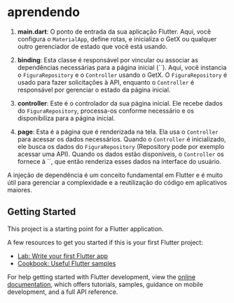 # aprendendo

1. **main.dart**: O ponto de entrada da sua aplicação Flutter. Aqui, você configura o `MaterialApp`, define rotas, e inicializa o GetX ou qualquer outro gerenciador de estado que você está usando.

2. **binding**: Esta classe é responsável por vincular ou associar as dependências necessárias para a página inicial (``). Aqui, você instancia o `FiguraRepository` e o `Controller` usando o GetX. O `FiguraRepository` é usado para fazer solicitações à API, enquanto o `Controller` é responsável por gerenciar o estado da página inicial.

3. **controller**: Este é o controlador da sua página inicial. Ele recebe dados do `FiguraRepository`, processa-os conforme necessário e os disponibiliza para a página inicial.

4. **page**: Esta é a página que é renderizada na tela. Ela usa o `Controller` para acessar os dados necessários. Quando o `Controller` é inicializado, ele busca os dados do `FiguraRepository` (Repository pode por exemplo acessar uma API). Quando os dados estão disponíveis, o `Controller` os fornece à ``, que então renderiza esses dados na interface do usuário.

A injeção de dependência é um conceito fundamental em Flutter e é muito útil para gerenciar a complexidade e a reutilização do código em aplicativos maiores.


## Getting Started

This project is a starting point for a Flutter application.

A few resources to get you started if this is your first Flutter project:

- [Lab: Write your first Flutter app](https://docs.flutter.dev/get-started/codelab)
- [Cookbook: Useful Flutter samples](https://docs.flutter.dev/cookbook)

For help getting started with Flutter development, view the
[online documentation](https://docs.flutter.dev/), which offers tutorials,
samples, guidance on mobile development, and a full API reference.
